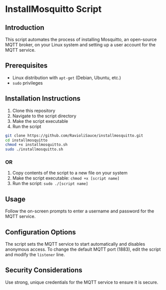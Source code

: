 # InstallMosquitto Script

## Introduction
This script automates the process of installing Mosquitto, an open-source MQTT broker, on your Linux system and setting up a user account for the MQTT service.

## Prerequisites
- Linux distribution with `apt-get` (Debian, Ubuntu, etc.)
- `sudo` privileges

## Installation Instructions
1. Clone this repository
2. Navigate to the script directory
3. Make the script executable
4. Run the script
```bash
git clone https://github.com/RavioliSauce/installmosquitto.git
cd installmosquitto
chmod +x installmosquitto.sh
sudo ./installmosquitto.sh
```
### OR
1. Copy contents of the script to a new file on your system
2. Make the script executable: `chmod +x [script name]`
3. Run the script: `sudo ./[script name]`

## Usage
Follow the on-screen prompts to enter a username and password for the MQTT service.

## Configuration Options
The script sets the MQTT service to start automatically and disables anonymous access. To change the default MQTT port (1883), edit the script and modify the `listener` line.

## Security Considerations
Use strong, unique credentials for the MQTT service to ensure it is secure.
